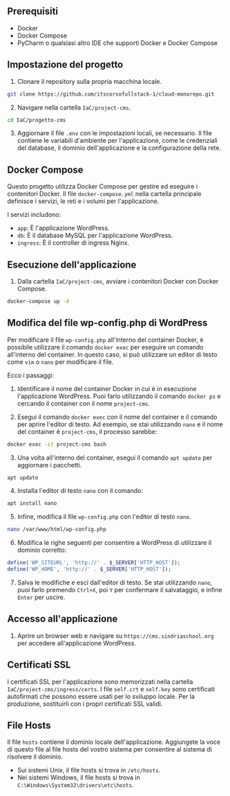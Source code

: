 ## Prerequisiti

- Docker
- Docker Compose
- PyCharm o qualsiasi altro IDE che supporti Docker e Docker Compose


## Impostazione del progetto

1. Clonare il repository sulla propria macchina locale.

```bash
git clone https://github.com/itscorsofullstack-1/cloud-monorepo.git
```

2. Navigare nella cartella `IaC/project-cms`.

```bash
cd IaC/progetto-cms
```

3. Aggiornare il file `.env` con le impostazioni locali, se necessario. Il file contiene le variabili d'ambiente per l'applicazione, come le credenziali del database, il dominio dell'applicazione e la configurazione della rete.


## Docker Compose

Questo progetto utilizza Docker Compose per gestire ed eseguire i contenitori Docker. Il file `docker-compose.yml` nella cartella principale definisce i servizi, le reti e i volumi per l'applicazione.

I servizi includono:

- `app`: È l'applicazione WordPress.
- `db`: È il database MySQL per l'applicazione WordPress.
- `ingress`: È il controller di ingress Nginx.


## Esecuzione dell'applicazione

1. Dalla cartella `IaC/project-cms`, avviare i contenitori Docker con Docker Compose.

```bash
docker-compose up -d
```

## Modifica del file wp-config.php di WordPress

Per modificare il file `wp-config.php` all'interno del container Docker, è possibile utilizzare il comando `docker exec` per eseguire un comando all'interno del container. In questo caso, si può utilizzare un editor di testo come `vim` o `nano` per modificare il file.

Ecco i passaggi:

1. Identificare il nome del container Docker in cui è in esecuzione l'applicazione WordPress. Puoi farlo utilizzando il comando `docker ps` e cercando il container con il nome `project-cms`.

2. Esegui il comando `docker exec` con il nome del container e il comando per aprire l'editor di testo. Ad esempio, se stai utilizzando `nano` e il nome del container è `project-cms`, il processo sarebbe:

```bash
docker exec -it project-cms bash
```

3. Una volta all'interno del container, esegui il comando `apt update` per aggiornare i pacchetti.

```bash
apt update
```

4. Installa l'editor di testo `nano` con il comando:

```bash
apt install nano
```

5. Infine, modifica il file `wp-config.php` con l'editor di testo `nano`.

```bash
nano /var/www/html/wp-config.php
```

6. Modifica le righe seguenti per consentire a WordPress di utilizzare il dominio corretto:

```php
define('WP_SITEURL', 'http://' . $_SERVER['HTTP_HOST']);
define('WP_HOME', 'http://' . $_SERVER['HTTP_HOST']);
```

7. Salva le modifiche e esci dall'editor di testo. Se stai utilizzando `nano`, puoi farlo premendo `Ctrl+X`, poi `Y` per confermare il salvataggio, e infine `Enter` per uscire.


## Accesso all'applicazione

1. Aprire un browser web e navigare su `https://cms.sindriaschool.org` per accedere all'applicazione WordPress.


## Certificati SSL

I certificati SSL per l'applicazione sono memorizzati nella cartella `IaC/project-cms/ingress/certs`. I file `self.crt` e `self.key` sono certificati autofirmati che possono essere usati per lo sviluppo locale. Per la produzione, sostituirli con i propri certificati SSL validi.


## File Hosts

Il file `hosts` contiene il dominio locale dell'applicazione. Aggiungete la voce di questo file al file hosts del vostro sistema per consentire al sistema di risolvere il dominio.

- Sui sistemi Unix, il file hosts si trova in `/etc/hosts`.
- Nei sistemi Windows, il file hosts si trova in `C:\Windows\System32\drivers\etc\hosts`.